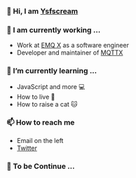 ### 😬 Hi, I am [Ysfscream](https://ysfscream.xyz)

### 🔭 I am currently working ...

- Work at [EMQ X](https://emqx.io) as a software engineer
- Developer and maintainer of [MQTTX](https://mqttx.app)

### 🌱 I’m currently learning ...

- JavaScript and more 💻
- How to live 🍷
- How to raise a cat 🐱

### 📫 How to reach me

- Email on the left
- [Twitter](https://twitter.com/biantoumy)

### 🚬 To be Continue ...
